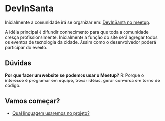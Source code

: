 # DevInSanta

Inicialmente a comunidade irá se organizar em: [DevInSanta no meetup](https://github.com/devinsanta/website).

A idéia principal é difundir conhecimento para que toda a comunidade cresça profissionalmente. Inicialmente a função do site será agregar todos os eventos de tecnologia da cidade. Assim como o desenvolvedor poderá participar do evento. 

## Dúvidas
__Por que fazer um website se podemos usar o Meetup?__
R: Porque o interesse é programar em equipe, trocar idéias, gerar conversa em torno de código.


## Vamos começar?
* [Qual linguagem usaremos no projeto?](https://github.com/devinsanta/website/issues/1)


